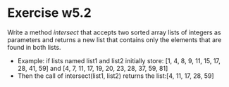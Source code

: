 # Exercise w5.2
Write a method *intersect* that accepts two sorted array lists of integers as parameters and returns a new list that 
contains only the elements that are found in both lists.
- Example: if lists named list1 and list2 initially store: [1, 4, 8, 9, 11, 15, 17, 28, 41, 59] 
and  [4, 7, 11, 17, 19, 20, 23, 28, 37, 59, 81]
- Then the call of intersect(list1, list2) returns the list:[4, 11, 17, 28, 59]